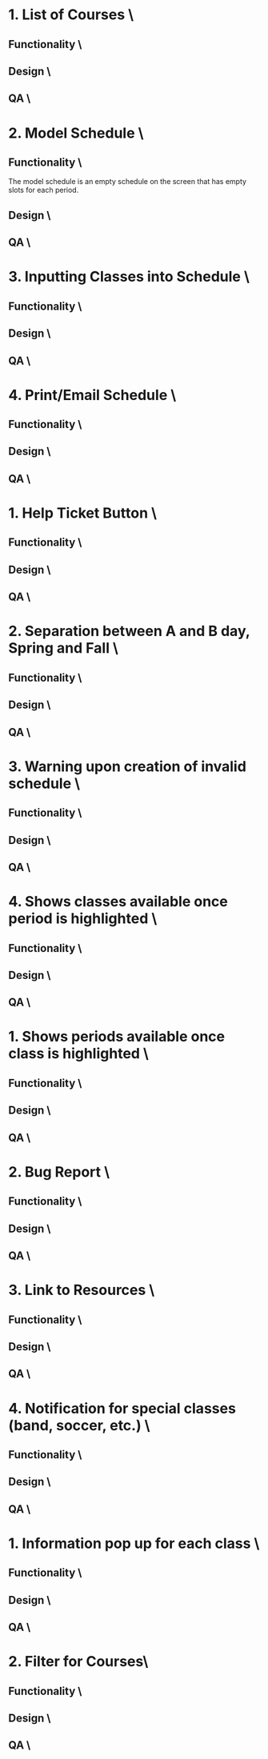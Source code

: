 # 1. List of Courses \

## Functionality \

## Design \

## QA \

# 2. Model Schedule \

## Functionality \
The model schedule is an empty schedule on the screen that has empty slots for each period.

## Design \

## QA \

# 3. Inputting Classes into Schedule \

## Functionality \

## Design \

## QA \

# 4. Print/Email Schedule \

## Functionality \

## Design \

## QA \

# 1. Help Ticket Button \

## Functionality \

## Design \

## QA \

# 2. Separation between A and B day, Spring and Fall \

## Functionality \

## Design \

## QA \

# 3. Warning upon creation of invalid schedule \

## Functionality \

## Design \

## QA \

# 4. Shows classes available once period is highlighted \

## Functionality \

## Design \

## QA \

# 1. Shows periods available once class is highlighted \

## Functionality \

## Design \

## QA \

# 2. Bug Report \

## Functionality \

## Design \

## QA \

# 3. Link to Resources \

## Functionality \

## Design \

## QA \

# 4. Notification for special classes (band, soccer, etc.) \

## Functionality \

## Design \

## QA \

# 1. Information pop up for each class \

## Functionality \

## Design \

## QA \

# 2. Filter for Courses\

## Functionality \

## Design \

## QA \
